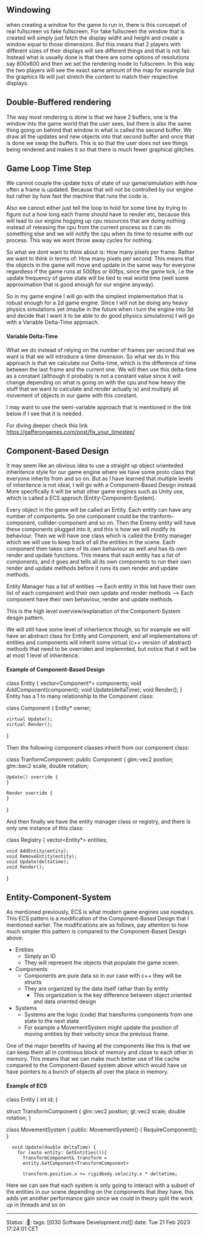 ## Windowing
when creating a window for the game to run in, there is this concepet of real
fullscreen vs fake fullscreen. For fake fullscreen the window that is created
will simply just fetch the display widht and height and create a window equal to
those dimensions. But this means that 2 players with different sizes of their
displays will see different things and that is not fair. Instead what is usually
done is that there are some options of resolutions say 800x600 and then we set
the rendering mode to fullscreen. In this way the two players will see the exact
same amount of the map for example but the graphics lib will just stretch the
content to match their respective displays. 


## Double-Buffered rendering
The way most rendering is done is that we have 2 buffers, one is the window into
the game world that the user sees, but there is also the same thing going on
behind that window in what is called the second buffer. We draw all the updates
and new objects into that second buffer and once that is done we swap the
buffers. This is so that the user does not see things being rendered and makes
it so that there is much fewer graphical glitches.


## Game Loop Time Step
We cannot couple the update ticks of state of our game/simulation with how often
a frame is updated. Because that will not be controlled by our engine but rather
by how fast the machine that runs the code is.

Also we cannot either just tell the loop to hold for some time by trying to
figure out a how long each frame should have to render etc, because this will
lead to our engine hogging up cpu resources that are doing nothing instead of
releasing the cpu from the current process so it can do something else and we
will notify the cpu when its time to resume with our process. This way we wont
throw away cycles for nothing.

So what we dont want to think about is: How many pixels per frame. Rather we
want to think in terms of: How many pixels per second. This means that the
objects in the game will move and update in the same way for everyone regardless
if the game runs at 500fps or 60fps, since the game tick, i.e the update
frequency of game state will be tied to real world time (well some approximation
that is good enough for our engine anyway).

So in my game engine I will go with the simplest implementation that is robust
enough for a 2d game engine. Since I will not be doing any heavy physics
simulations yet (maybe in the future when i turn the engine into 3d and decide
that I want it to be able to do good physics simulations) I will go with a
Variable Delta-Time approach.

#### Variable Delta-Time
What we do instead of relying on the number of frames per second that we want is
that we will introduce a time dimension. So what we do in this approach is that
we calculate our Delta-time, which is the difference of time between the last
frame and the current one. We will then use this delta-time as a constant
(although it probably is not a constant value since it will change depending on
what is going on with the cpu and how heavy the stuff that we want to calculate
and render actually is) and multiply all movement of objects in our game with
this constant.

I may want to use the semi-variable approach that is mentioned in the link below
if I see that it is needed.

For diving deeper check this link https://gafferongames.com/post/fix_your_timestep/


## Component-Based Design
It may seem like an obvious idea to use a straight up object orienteded
inheritence style for our game engine where we have some proto class that
everyone inherits from and so on. But as I have learned that multiple levels of
inheritence is not ideal, I will go with a Component-Based Design instead. More
specifically it will be what other game engines such as Unity use, which is
called a ECS approch (Entity-Component-System). 

Every object in the game will be called an Entity. Each entity can have any
number of components. So one component could be the tranform-component,
collider-component and so on. Then the Enemy entity will have these components
plugged into it, and this is how we will modify its behaviour. Then we will have
one class which is called the Entity manager which we will use to keep track of
all the entities in the scene. Each component then takes care of its own
behaviour as well and has its own render and update functions. This means that
each entity has a list of components, and it goes and tells all its own
components to run their own render and update methods before it runs its own
render and update methods.

  Entity Manager has a list of entities --> Each entity in this list have their
  own list of each component and their own update and render methods --> Each
  component have their own behaviour, render and update methods.

This is the high level overview/explanation of the Component-System desgin pattern. 

We will still have some level of inhertience though, so for example we will have
an abstract class for Entity and Component, and all implementations of entities
and components will inherit some virtual (c++ version of abstract) methods that
need to be overriden and implemnted, but notice that it will be at most 1 level
of inheritence. 

#### Example of Component-Based Design

  class Entity {
  vector<Component*> components;
  void AddComponent<T>(component);
  void Update(deltaTime);
  void Render();
  }
Entity has a 1 to many relationship to the Component class:

  class Component {
    Entity* owner;
  
    virtual Update();
    virtual Render();
  }

Then the following component classes inherit from our component class:

  class TranformComponent: public Component {
    glm::vec2 postion;
    glm::bec2 scale;
    double rotation;
  
    Update() override {
    }
  
    Render override {
    }
  }

And then finally we have the entity manager class or registry, and there is only
one instance of this class:

  class Registry {
    vector<Entity*> entities;
    
    void AddEntity(entity);
    void RemoveEntity(entity);
    void Update(deltatime);
    void Render();
  }

## Entity-Component-System
As mentioned previously, ECS is what modern game engines use nowdays. This ECS
pattern is a modification of the Component-Based Design that I mentioned
earlier. The modifications are as follows, pay attention to how much simpler
this pattern is compared to the Component-Based Design above.

- Entities
  - Simply an ID
  - They will represent the objects that populate the game sceen. 
- Components
  - Components are pure data so in our case with c++ they will be structs
  - They are organized by the data itself rathar than by entity
    - This organization is the key difference between object oriented and data
      oriented design
- Systems
  - Systems are the logic (code) that transforms components from one state to
    the next state
  - For example a MovementSystem might update the position of moving entities by
    their velocity since the previous frame.

One of the major benefits of having all the components like this is that we can
keep them all in continous block of memory and close to each other in memory.
This means that we can make much better use of the cache compared to the
Component-Based system above which would have us have pointers to a bunch of
objects all over the place in memory. 

#### Example of ECS

  class Entity {
    int id;
  }


  struct TransformComponent {
    glm::vec2 postion;
    gl::vec2 scale;
    double rotation;
  }


  class MovementSystem {
    public:
      MovementSystem() {
        RequireComponent<TranformComponent>();
      }
      
      void Update(double deltaTime) {
        for (auto entity: GetEntities()){
          TransformComponent& transform =
          entity.GetComponent<TransformComponent>
          
          transform.position.x += rigidbody.velocity.x * deltatime;

Here we can see that each system is only going to interact with a subset of the
entities in our scene depending on the components that they have, this adds yet
another performance gain since we could in theory split the work up in threads
and so on


---
Status: :🌱:
tags: [[030 Software Development.md]]
date: Tue 21 Feb 2023 17:24:01 CET
